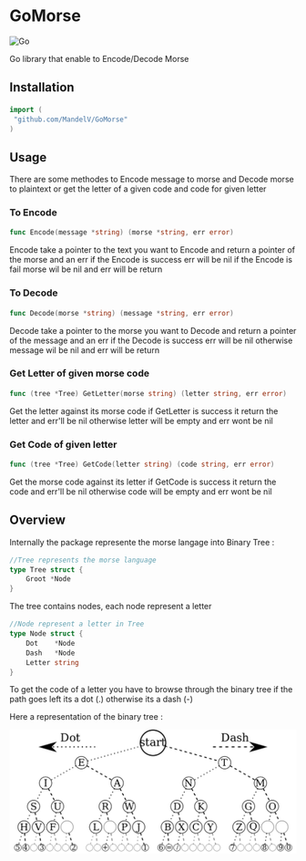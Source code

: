 # GoMorse
![Go](https://github.com/MandelV/GoMorse/workflows/Go/badge.svg?branch=master)

Go library that enable to Encode/Decode Morse
## Installation
```Go
import (
 "github.com/MandelV/GoMorse"
)

```
## Usage

There are some methodes to Encode message to morse and Decode morse to plaintext
or get the letter of a given code and code for given letter

### To Encode

```Go
func Encode(message *string) (morse *string, err error)
```
Encode take a pointer to the text you want to Encode and return
a pointer of the morse and an err
if the Encode is success err will be nil
if the Encode is fail morse wil be nil and err will be return


### To Decode

```Go
func Decode(morse *string) (message *string, err error)
```
Decode take a pointer to the morse you want to Decode and return
a pointer of the message and an err
if the Decode is success err will be nil otherwise
message wil be nil and err will be return


### Get Letter of given morse code

```Go
func (tree *Tree) GetLetter(morse string) (letter string, err error)
```
Get the letter against its morse code
if GetLetter is success it return the letter and err'll be nil
otherwise letter will be empty and err wont be nil


### Get Code of given letter

```Go
func (tree *Tree) GetCode(letter string) (code string, err error)
```
Get the morse code against its letter
if GetCode is success it return the code and err'll be nil
otherwise code will be empty and err wont be nil


## Overview 

Internally the package represente the morse langage into Binary Tree :
```Go
//Tree represents the morse language
type Tree struct {
	Groot *Node
}
```
The tree contains nodes, each node represent a letter

```Go
//Node represent a letter in Tree
type Node struct {
	Dot    *Node
	Dash   *Node
	Letter string
}
```
To get the code of a letter you have to browse through the binary tree if the path goes left its a dot (.) otherwise its a dash (-)

Here a representation of the binary tree :

![img](doc/morse_tree.png)